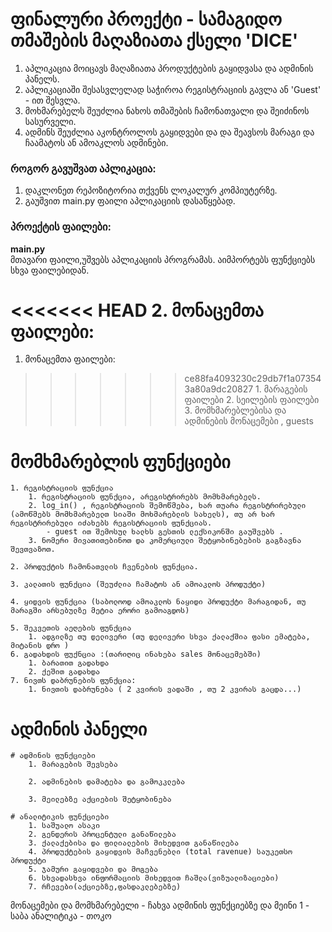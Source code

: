 # ფინალური პროექტი - სამაგიდო თმაშების მაღაზიათა ქსელი 'DICE'

1. აპლიკაცია მოიცავს მაღაზიათა პროდუქტების გაყიდვასა და ადმინის პანელს.
2. აპლიკაციაში შესასვლელად საჭიროა რეგისტრაციის გავლა ან 'Guest' - ით შესვლა.
3. მოხმარებელს შეუძლია ნახოს თმაშების ჩამონათვალი და შეიძინოს სასურველი.
4. ადმინს შეუძლია აკონტროლოს გაყიდვები და და შეავსოს მარაგი და ჩაამატოს ან ამოაკლოს ადმინები.

### როგორ გავუშვათ აპლიკაცია:
1. დაკლონეთ რეპოზიტორია თქვენს ლოკალურ კომპიუტერზე.
2. გაუშვით main.py ფაილი აპლიკაციის დასაწყებად.

### პროექტის ფაილები:

   **main.py**  
   მთავარი ფაილი,უშვებს აპლიკაციის პროგრამას.
   აიმპორტებს ფუნქციებს სხვა ფაილებიდან.

<<<<<<< HEAD
2. მონაცემთა ფაილები:
=======

1. მონაცემთა ფაილები:
>>>>>>> ce88fa4093230c29db7f1a073543a80a9dc20827
    1. მარაგების ფაილები 
    2. სეილების ფაილები 
    3. მომხმარებლებისა და ადმინების მონაცემები , guests

# მომხმარებლის ფუნქციები

    1. რეგისტრაციის ფუნქცია 
        1. რეგისტრაციის ფუნქცია, არეგისტრირებს მომხმარებელს.
        2. log_in() , რეგისტრაციის შემოწმება, ხარ თუარა რეგისტრირებული (ამოწმებს მომხმარებელთ სიაში მოხმარებლის სახელს), თუ არ ხარ რეგისტრირებული იძახებს რეგისტრაციის ფუნქციას.
            - guest ით შემოსულ ხალხს გესთის ლექსიკონში გაუშვებს .
        3. ნომერი მივათითებინოთ და კომერციული შეტყობინებების გაგზავნა შევთვაზოთ.

    2. პროდუქტის ჩამონათვლის ჩვენების ფუნქცია.

    3. კალათის ფუნქცია (შეუძლია ჩამატოს ან ამოაკლოს პროდუქტი)

    4. ყიდვის ფუნქცია (საბოლოოდ ამოაკლოს ნაყიდი პროდუქტი მარაგიდან, თუ მარაგში არსებულზე მეტია ერორი გამოაგდოს)

    5. შეკვეთის აეღების ფუნქცია 
        1. ადგილზე თუ დელივერი (თუ დელივერი სხვა ქალაქშია ფასი ემატება, მიტანის დრო )
    6. გადახდის ფუქნცია :(თარიღიც ინახება sales მონაცემებში)
        1. ბარათით გადახდა 
        2. ქეშით გადახდა 
    7. ნივთს დაბრუნების ფუნქცია:
        1. ნივთის დაბრუნება ( 2 კვირის ვადაში , თუ 2 კვირას გაცდა...)

# ადმინის პანელი 

    # ადმინის ფუნქციები 
        1. მარაგების შევსება 

        2. ადმინების დამატება და გამოკკლება

        3. მეილებზე აქციების შეტყობინება 

    # ანალიტიკის ფუნქციები   
        1. საშუალო ასაკი 
        2. გენდერის პროცენტული განაწილება 
        3. ქალაქებისა და ფილიალების მიხედვით განაწილება 
        4. პროდუქტების გაყიდვის მაჩვენებლი (total ravenue) საუკეთსო პროდუქტი
        5. ჯამური გაყიდვები და მოგება 
        6. სხვადასხვა ინფორმაციის მიხედვით ჩაშლა(ვიზუალიზაციები)
        7. რჩევები(აქციებზე,ფასდაკლებებზე)
        
მონაცემები და მომხმარებელი - ჩახვა 
ადმინის ფუნქციებზე და მეინი 1 - საბა 
ანალიტიკა -  თოკო 


